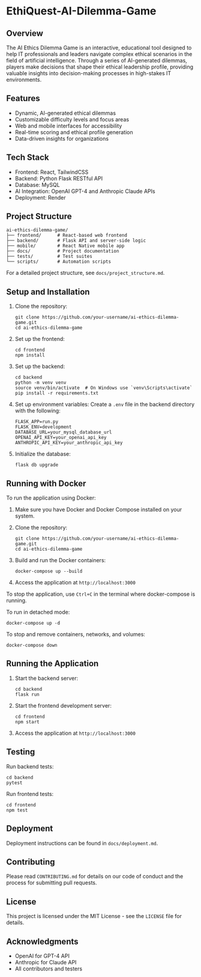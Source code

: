 # EthiQuest-AI-Dilemma-Game

## Overview

The AI Ethics Dilemma Game is an interactive, educational tool designed to help IT professionals and leaders navigate complex ethical scenarios in the field of artificial intelligence. Through a series of AI-generated dilemmas, players make decisions that shape their ethical leadership profile, providing valuable insights into decision-making processes in high-stakes IT environments.

## Features

- Dynamic, AI-generated ethical dilemmas
- Customizable difficulty levels and focus areas
- Web and mobile interfaces for accessibility
- Real-time scoring and ethical profile generation
- Data-driven insights for organizations

## Tech Stack

- Frontend: React, TailwindCSS
- Backend: Python Flask RESTful API
- Database: MySQL
- AI Integration: OpenAI GPT-4 and Anthropic Claude APIs
- Deployment: Render

## Project Structure

```
ai-ethics-dilemma-game/
├── frontend/      # React-based web frontend
├── backend/       # Flask API and server-side logic
├── mobile/        # React Native mobile app
├── docs/          # Project documentation
├── tests/         # Test suites
└── scripts/       # Automation scripts
```

For a detailed project structure, see `docs/project_structure.md`.

## Setup and Installation

1. Clone the repository:
   ```
   git clone https://github.com/your-username/ai-ethics-dilemma-game.git
   cd ai-ethics-dilemma-game
   ```

2. Set up the frontend:
   ```
   cd frontend
   npm install
   ```

3. Set up the backend:
   ```
   cd backend
   python -m venv venv
   source venv/bin/activate  # On Windows use `venv\Scripts\activate`
   pip install -r requirements.txt
   ```

4. Set up environment variables:
   Create a `.env` file in the backend directory with the following:
   ```
   FLASK_APP=run.py
   FLASK_ENV=development
   DATABASE_URL=your_mysql_database_url
   OPENAI_API_KEY=your_openai_api_key
   ANTHROPIC_API_KEY=your_anthropic_api_key
   ```

5. Initialize the database:
   ```
   flask db upgrade
   ```

## Running with Docker

To run the application using Docker:

1. Make sure you have Docker and Docker Compose installed on your system.

2. Clone the repository:
   ```
   git clone https://github.com/your-username/ai-ethics-dilemma-game.git
   cd ai-ethics-dilemma-game
   ```

3. Build and run the Docker containers:
   ```
   docker-compose up --build
   ```

4. Access the application at `http://localhost:3000`

To stop the application, use `Ctrl+C` in the terminal where docker-compose is running.

To run in detached mode:
```
docker-compose up -d
```

To stop and remove containers, networks, and volumes:
```
docker-compose down
```

## Running the Application

1. Start the backend server:
   ```
   cd backend
   flask run
   ```

2. Start the frontend development server:
   ```
   cd frontend
   npm start
   ```

3. Access the application at `http://localhost:3000`

## Testing

Run backend tests:
```
cd backend
pytest
```

Run frontend tests:
```
cd frontend
npm test
```

## Deployment

Deployment instructions can be found in `docs/deployment.md`.

## Contributing

Please read `CONTRIBUTING.md` for details on our code of conduct and the process for submitting pull requests.

## License

This project is licensed under the MIT License - see the `LICENSE` file for details.

## Acknowledgments

- OpenAI for GPT-4 API
- Anthropic for Claude API
- All contributors and testers
